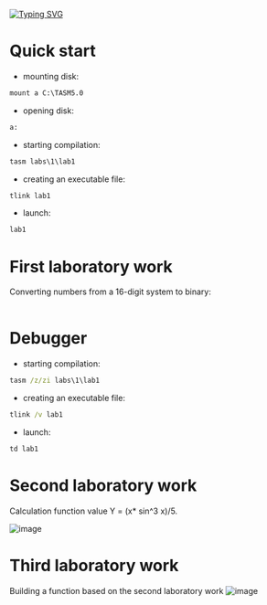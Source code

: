 [![Typing SVG](https://readme-typing-svg.herokuapp.com?color=%2336BCF7&lines=Laboratory+work+in+assembler)]()
# Quick start
- mounting disk:
```cmd
mount a C:\TASM5.0
```
- opening disk:
```cmd
a:
```
- starting compilation:
```cmd
tasm labs\1\lab1
```
- creating an executable file:
```cmd
tlink lab1
```
- launch:
```cmd
lab1
```
 # First laboratory work 
  Converting numbers from a 16-digit system to binary:
  <br></br>
# Debugger
- starting compilation:
```cmd
tasm /z/zi labs\1\lab1
```
- creating an executable file:
```cmd
tlink /v lab1
```
- launch:
```cmd
td lab1
```
# Second laboratory work 
Сalculation function value Y = (x* sin^3 x)/5.

![image](https://github.com/Kulakov1Dima/laboratory-work-in-assembler/assets/84613812/88ee5c07-9aad-44ee-a7bc-d8ad5fabdafd)

# Third laboratory work
Building a function based on the second laboratory work
![image](https://github.com/Kulakov1Dima/laboratory-work-in-assembler/assets/84613812/b4898cf5-7595-4483-adc5-0428a5fe10c4)

